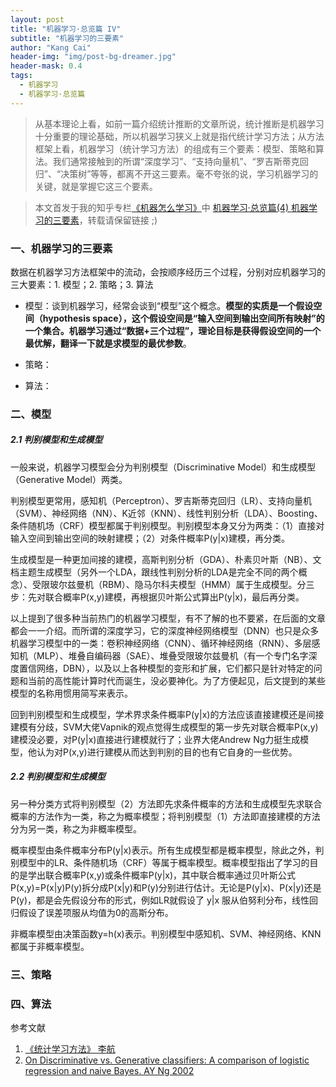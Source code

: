 ```yaml
---
layout: post
title: "机器学习·总览篇 IV"
subtitle: "机器学习的三要素"
author: "Kang Cai"
header-img: "img/post-bg-dreamer.jpg"
header-mask: 0.4
tags:
  - 机器学习
  - 机器学习·总览篇
---
```


> 从基本理论上看，如前一篇介绍统计推断的文章所说，统计推断是机器学习十分重要的理论基础，所以机器学习狭义上就是指代统计学习方法；从方法框架上看，机器学习（统计学习方法）的组成有三个要素：模型、策略和算法。我们通常接触到的所谓“深度学习”、“支持向量机”、“罗吉斯蒂克回归”、“决策树”等等，都离不开这三要素。毫不夸张的说，学习机器学习的关键，就是掌握它这三个要素。

> 本文首发于我的知乎专栏[《机器怎么学习》](https://zhuanlan.zhihu.com/machine-learning-complete)中 [机器学习·总览篇(4) 机器学习的三要素](https://zhuanlan.zhihu.com/p/48521073)，转载请保留链接 ;)

### 一、机器学习的三要素

数据在机器学习方法框架中的流动，会按顺序经历三个过程，分别对应机器学习的三大要素：1. 模型；2. 策略；3. 算法

* 模型：谈到机器学习，经常会谈到“模型”这个概念。**模型的实质是一个假设空间（hypothesis space），这个假设空间是“输入空间到输出空间所有映射”的一个集合。机器学习通过“数据+三个过程”，理论目标是获得假设空间的一个最优解，翻译一下就是求模型的最优参数**。

* 策略：

* 算法：

### 二、模型

##### 2.1 判别模型和生成模型

一般来说，机器学习模型会分为判别模型（Discriminative Model）和生成模型（Generative Model）两类。

判别模型更常用，感知机（Perceptron）、罗吉斯蒂克回归（LR）、支持向量机（SVM）、神经网络（NN）、K近邻（KNN）、线性判别分析（LDA）、Boosting、条件随机场（CRF）模型都属于判别模型。判别模型本身又分为两类：（1）直接对输入空间到输出空间的映射建模；（2）对条件概率P(y|x)建模，再分类。

生成模型是一种更加间接的建模，高斯判别分析（GDA）、朴素贝叶斯（NB）、文档主题生成模型（另外一个LDA，跟线性判别分析的LDA是完全不同的两个概念）、受限玻尔兹曼机（RBM）、隐马尔科夫模型（HMM）属于生成模型。分三步：先对联合概率P(x,y)建模，再根据贝叶斯公式算出P(y|x)，最后再分类。

以上提到了很多种当前热门的机器学习模型，有不了解的也不要紧，在后面的文章都会一一介绍。而所谓的深度学习，它的深度神经网络模型（DNN）也只是众多机器学习模型中的一类：卷积神经网络（CNN）、循环神经网络（RNN）、多层感知机（MLP）、堆叠自编码器（SAE）、堆叠受限玻尔兹曼机（有一个专门名字深度置信网络，DBN），以及以上各种模型的变形和扩展，它们都只是针对特定的问题和当前的高性能计算时代而诞生，没必要神化。为了方便起见，后文提到的某些模型的名称用惯用简写来表示。

回到判别模型和生成模型，学术界求条件概率P(y|x)的方法应该直接建模还是间接建模有分歧，SVM大佬Vapnik的观点觉得生成模型的第一步先对联合概率P(x,y)建模没必要，对P(y|x)直接进行建模就行了；业界大佬Andrew Ng力挺生成模型，他认为对P(x,y)进行建模从而达到判别的目的也有它自身的一些优势。

##### 2.2 判别模型和生成模型

另一种分类方式将判别模型（2）方法即先求条件概率的方法和生成模型先求联合概率的方法作为一类，称之为概率模型；将判别模型（1）方法即直接建模的方法分为另一类，称之为非概率模型。

概率模型由条件概率分布P(y|x)表示。所有生成模型都是概率模型，除此之外，判别模型中的LR、条件随机场（CRF）等属于概率模型。概率模型指出了学习的目的是学出联合概率P(x,y)或条件概率P(y|x)，其中联合概率通过贝叶斯公式P(x,y)=P(x|y)P(y)拆分成P(x|y)和P(y)分别进行估计。无论是P(y|x)、P(x|y)还是P(y)，都是会先假设分布的形式，例如LR就假设了 y|x 服从伯努利分布，线性回归假设了误差项服从均值为0的高斯分布。

非概率模型由决策函数y=h(x)表示。判别模型中感知机、SVM、神经网络、KNN都属于非概率模型。

### 三、策略

### 四、算法

参考文献

1. [《统计学习方法》 李航][1]
2. [On Discriminative vs. Generative classifiers: A comparison of logistic regression and naive Bayes. AY Ng 2002][2]

[1]: (https://book.douban.com/subject/10590856/)
[2]: (https://ai.stanford.edu/~ang/papers/nips01-discriminativegenerative.pdf)
